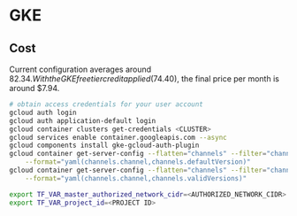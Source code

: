 # GKE

## Cost

Current configuration averages around $82.34. With the GKE free tier credit applied ($74.40), the final price per month is around $7.94.

```sh
# obtain access credentials for your user account
gcloud auth login
gcloud auth application-default login
gcloud container clusters get-credentials <CLUSTER>
gcloud services enable container.googleapis.com --async
gcloud components install gke-gcloud-auth-plugin
gcloud container get-server-config --flatten="channels" --filter="channels.channel=RAPID" \
    --format="yaml(channels.channel,channels.defaultVersion)"
gcloud container get-server-config --flatten="channels" --filter="channels.channel=RAPID" \
    --format="yaml(channels.channel,channels.validVersions)"

export TF_VAR_master_authorized_network_cidr=<AUTHORIZED_NETWORK_CIDR>
export TF_VAR_project_id=<PROJECT ID>
```
